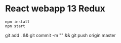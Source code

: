 # React webapp 13 Redux

```
npm install
npm start
```

git add . && git commit -m "" && git push origin master